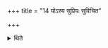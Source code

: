 +++
title = "14 योऽस्य सुप्रियः सुविचित"

+++

<details><summary>थिते</summary>

योऽस्य सुप्रियः सुविचित इव स्यात्तस्य ग्रहीतव्यौ १४
</details>
